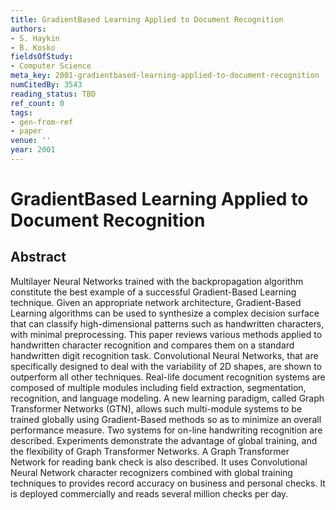```yaml
---
title: GradientBased Learning Applied to Document Recognition
authors:
- S. Haykin
- B. Kosko
fieldsOfStudy:
- Computer Science
meta_key: 2001-gradientbased-learning-applied-to-document-recognition
numCitedBy: 3543
reading_status: TBD
ref_count: 0
tags:
- gen-from-ref
- paper
venue: ''
year: 2001
---
```


# GradientBased Learning Applied to Document Recognition

## Abstract

Multilayer Neural Networks trained with the backpropagation algorithm constitute the best example of a successful Gradient-Based Learning technique. Given an appropriate network architecture, Gradient-Based Learning algorithms can be used to synthesize a complex decision surface that can classify high-dimensional patterns such as handwritten characters, with minimal preprocessing. This paper reviews various methods applied to handwritten character recognition and compares them on a standard handwritten digit recognition task. Convolutional Neural Networks, that are specifically designed to deal with the variability of 2D shapes, are shown to outperform all other techniques. Real-life document recognition systems are composed of multiple modules including field extraction, segmentation, recognition, and language modeling. A new learning paradigm, called Graph Transformer Networks (GTN), allows such multi-module systems to be trained globally using Gradient-Based methods so as to minimize an overall performance measure. Two systems for on-line handwriting recognition are described. Experiments demonstrate the advantage of global training, and the flexibility of Graph Transformer Networks. A Graph Transformer Network for reading bank check is also described. It uses Convolutional Neural Network character recognizers combined with global training techniques to provides record accuracy on business and personal checks. It is deployed commercially and reads several million checks per day.
